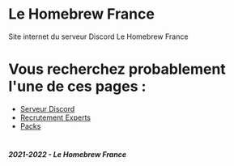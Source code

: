 # Le Homebrew France
Site internet du serveur Discord Le Homebrew France

# Vous recherchez probablement l'une de ces pages :
- [Serveur Discord](https://github.com/Le-Homebrew-France/le-homebrew-france.github.io/discord)
- [Recrutement Experts](https://github.com/Le-Homebrew-France/le-homebrew-france.github.io/devenir-expert)
- [Packs](https://github.com/Le-Homebrew-France/le-homebrew-france.github.io/packs)
#
##### 2021-2022 - Le Homebrew France

